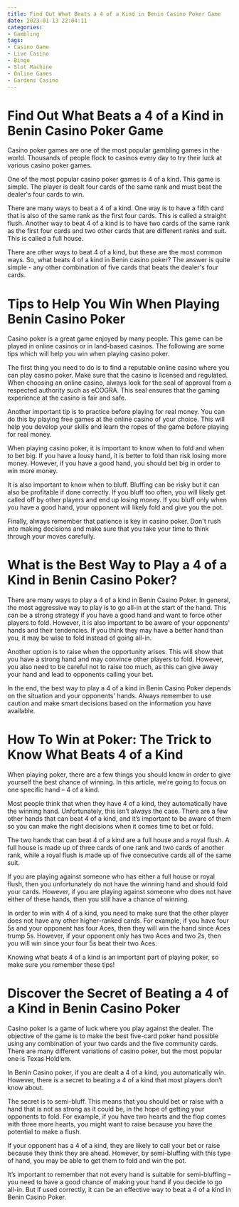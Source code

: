 ```yaml
---
title: Find Out What Beats a 4 of a Kind in Benin Casino Poker Game 
date: 2023-01-13 22:04:11
categories:
- Gambling
tags:
- Casino Game
- Live Casino
- Bingo
- Slot Machine
- Online Games
- Gardens Casino
---
```



#  Find Out What Beats a 4 of a Kind in Benin Casino Poker Game 

Casino poker games are one of the most popular gambling games in the world. Thousands of people flock to casinos every day to try their luck at various casino poker games. 

One of the most popular casino poker games is 4 of a kind. This game is simple. The player is dealt four cards of the same rank and must beat the dealer's four cards to win. 

There are many ways to beat a 4 of a kind. One way is to have a fifth card that is also of the same rank as the first four cards. This is called a straight flush. Another way to beat 4 of a kind is to have two cards of the same rank as the first four cards and two other cards that are different ranks and suit. This is called a full house. 

There are other ways to beat 4 of a kind, but these are the most common ways. So, what beats 4 of a kind in Benin casino poker? The answer is quite simple - any other combination of five cards that beats the dealer's four cards.

#  Tips to Help You Win When Playing Benin Casino Poker 

Casino poker is a great game enjoyed by many people. This game can be played in online casinos or in land-based casinos. The following are some tips which will help you win when playing casino poker.

The first thing you need to do is to find a reputable online casino where you can play casino poker. Make sure that the casino is licensed and regulated. When choosing an online casino, always look for the seal of approval from a respected authority such as eCOGRA. This seal ensures that the gaming experience at the casino is fair and safe.

Another important tip is to practice before playing for real money. You can do this by playing free games at the online casino of your choice. This will help you develop your skills and learn the ropes of the game before playing for real money.

When playing casino poker, it is important to know when to fold and when to bet big. If you have a lousy hand, it is better to fold than risk losing more money. However, if you have a good hand, you should bet big in order to win more money.

It is also important to know when to bluff. Bluffing can be risky but it can also be profitable if done correctly. If you bluff too often, you will likely get called off by other players and end up losing money. If you bluff only when you have a good hand, your opponent will likely fold and give you the pot.

Finally, always remember that patience is key in casino poker. Don't rush into making decisions and make sure that you take your time to think through your moves carefully.

#  What is the Best Way to Play a 4 of a Kind in Benin Casino Poker? 

There are many ways to play a 4 of a kind in Benin Casino Poker. In general, the most aggressive way to play is to go all-in at the start of the hand. This can be a strong strategy if you have a good hand and want to force other players to fold. However, it is also important to be aware of your opponents' hands and their tendencies. If you think they may have a better hand than you, it may be wise to fold instead of going all-in.

Another option is to raise when the opportunity arises. This will show that you have a strong hand and may convince other players to fold. However, you also need to be careful not to raise too much, as this can give away your hand and lead to opponents calling your bet.

In the end, the best way to play a 4 of a kind in Benin Casino Poker depends on the situation and your opponents' hands. Always remember to use caution and make smart decisions based on the information you have available.

#  How To Win at Poker: The Trick to Know What Beats 4 of a Kind 

When playing poker, there are a few things you should know in order to give yourself the best chance of winning. In this article, we’re going to focus on one specific hand – 4 of a kind.

Most people think that when they have 4 of a kind, they automatically have the winning hand. Unfortunately, this isn’t always the case. There are a few other hands that can beat 4 of a kind, and it’s important to be aware of them so you can make the right decisions when it comes time to bet or fold.

The two hands that can beat 4 of a kind are a full house and a royal flush. A full house is made up of three cards of one rank and two cards of another rank, while a royal flush is made up of five consecutive cards all of the same suit.

If you are playing against someone who has either a full house or royal flush, then you unfortunately do not have the winning hand and should fold your cards. However, if you are playing against someone who does not have either of these hands, then you still have a chance of winning.

In order to win with 4 of a kind, you need to make sure that the other player does not have any other higher-ranked cards. For example, if you have four 5s and your opponent has four Aces, then they will win the hand since Aces trump 5s. However, if your opponent only has two Aces and two 2s, then you will win since your four 5s beat their two Aces.

Knowing what beats 4 of a kind is an important part of playing poker, so make sure you remember these tips!

#  Discover the Secret of Beating a 4 of a Kind in Benin Casino Poker

Casino poker is a game of luck where you play against the dealer. The objective of the game is to make the best five-card poker hand possible using any combination of your two cards and the five community cards. There are many different variations of casino poker, but the most popular one is Texas Hold’em.

In Benin Casino poker, if you are dealt a 4 of a kind, you automatically win. However, there is a secret to beating a 4 of a kind that most players don’t know about.

The secret is to semi-bluff. This means that you should bet or raise with a hand that is not as strong as it could be, in the hope of getting your opponents to fold. For example, if you have two hearts and the flop comes with three more hearts, you might want to raise because you have the potential to make a flush.

If your opponent has a 4 of a kind, they are likely to call your bet or raise because they think they are ahead. However, by semi-bluffing with this type of hand, you may be able to get them to fold and win the pot.

It’s important to remember that not every hand is suitable for semi-bluffing – you need to have a good chance of making your hand if you decide to go all-in. But if used correctly, it can be an effective way to beat a 4 of a kind in Benin Casino Poker.